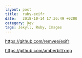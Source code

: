 ```yaml
---
layout: post
title:  ruby-exifr
date:   2018-10-14 17:36:49 +0200
category: Dev
tags: Jekyll, Ruby, Images
---
```


<https://github.com/remvee/exifr>

<https://github.com/amberbit/xmp>
